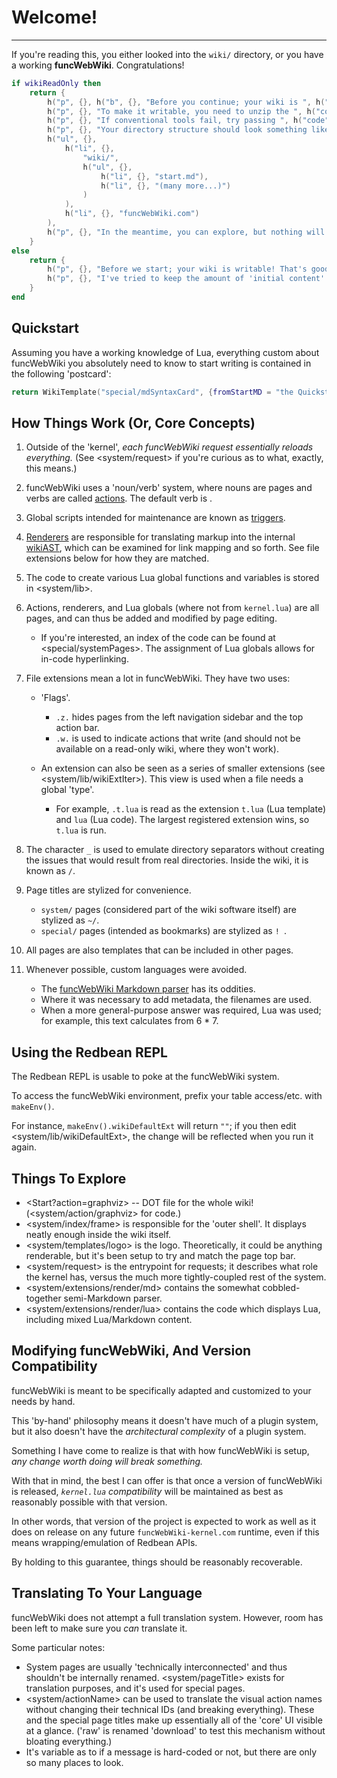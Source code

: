 # Welcome!

***

If you're reading this, you either looked into the `wiki/` directory, or you have a working **funcWebWiki**. Congratulations!

```t.lua
if wikiReadOnly then
	return {
		h("p", {}, h("b", {}, "Before you continue; your wiki is ", h("i", {}, "read-only!"))),
		h("p", {}, "To make it writable, you need to unzip the ", h("code", {}, "wiki"), " directory from the ", h("code", {}, "funcWebWiki.com"), " file."),
		h("p", {}, "If conventional tools fail, try passing ", h("code", {}, "-- --unpack"), " when launching."),
		h("p", {}, "Your directory structure should look something like this once you're done:"),
		h("ul", {},
			h("li", {},
				"wiki/",
				h("ul", {},
					h("li", {}, "start.md"),
					h("li", {}, "(many more...)")
				)
			),
			h("li", {}, "funcWebWiki.com")
		),
		h("p", {}, "In the meantime, you can explore, but nothing will be editable.")
	}
else
	return {
		h("p", {}, "Before we start; your wiki is writable! That's good. (This message would have changed if it wasn't.)"),
		h("p", {}, "I've tried to keep the amount of 'initial content' pages relatively lean in order to avoid complicating things; you should be able to start writing right away.")
	}
end
```

## Quickstart

Assuming you have a working knowledge of Lua, everything custom about funcWebWiki you absolutely need to know to start writing is contained in the following 'postcard':

```t.lua
return WikiTemplate("special/mdSyntaxCard", {fromStartMD = "the Quickstart"}, false)
```

## How Things Work (Or, Core Concepts)

1. Outside of the 'kernel', _each funcWebWiki request essentially reloads everything._ (See <system/request> if you're curious as to what, exactly, this means.)
2. funcWebWiki uses a 'noun/verb' system, where nouns are pages and verbs are called [actions](system/action). The default verb is <?lua h("code", {}, wikiDefaultAction) ?>.
3. Global scripts intended for maintenance are known as [triggers](system/trigger).
4. [Renderers](system/extensions/render) are responsible for translating markup into the internal [wikiAST](system/lib/wikiAST), which can be examined for link mapping and so forth. See file extensions below for how they are matched.
5. The code to create various Lua global functions and variables is stored in <system/lib>.
6. Actions, renderers, and Lua globals (where not from `kernel.lua`) are all pages, and can thus be added and modified by page editing.

    * If you're interested, an index of the code can be found at <special/systemPages>. The assignment of Lua globals allows for in-code hyperlinking.

7. File extensions mean a lot in funcWebWiki. They have two uses:

   * 'Flags'.

      * `.z.` hides pages from the left navigation sidebar and the top action bar.
      * `.w.` is used to indicate actions that write (and should not be available on a read-only wiki, where they won't work).

   * An extension can also be seen as a series of smaller extensions (see <system/lib/wikiExtIter>). This view is used when a file needs a global 'type'.

      * For example, `.t.lua` is read as the extension `t.lua` (Lua template) and `lua` (Lua code). The largest registered extension wins, so `t.lua` is run.

8. The character `_` is used to emulate directory separators without creating the issues that would result from real directories. Inside the wiki, it is known as `/`.
9. Page titles are stylized for convenience.

   * `system/` pages (considered part of the wiki software itself) are stylized as `~/`.
   * `special/` pages (intended as bookmarks) are stylized as `! `.

10. All pages are also templates that can be included in other pages.
11. Whenever possible, custom languages were avoided.

    * The [funcWebWiki Markdown parser](system/extensions/render/md) has its oddities.
    * Where it was necessary to add metadata, the filenames are used.
    * When a more general-purpose answer was required, Lua was used; for example, this text calculates <?lua 6 * 7?> from 6 * 7.

## Using the Redbean REPL

The Redbean REPL is usable to poke at the funcWebWiki system.

To access the funcWebWiki environment, prefix your table access/etc. with `makeEnv()`.

For instance, `makeEnv().wikiDefaultExt` will return <code >"<?lua tostring(wikiDefaultExt)?>"</code >; if you then edit <system/lib/wikiDefaultExt>, the change will be reflected when you run it again.

## Things To Explore

* <Start?action=graphviz> -- DOT file for the whole wiki! (<system/action/graphviz> for code.)
* <system/index/frame> is responsible for the 'outer shell'. It displays neatly enough inside the wiki itself.
* <system/templates/logo> is the logo.
  Theoretically, it could be anything renderable, but it's been setup to try and match the page top bar.
* <system/request> is the entrypoint for requests; it describes what role the kernel has, versus the much more tightly-coupled rest of the system.
* <system/extensions/render/md> contains the somewhat cobbled-together semi-Markdown parser.
* <system/extensions/render/lua> contains the code which displays Lua, including mixed Lua/Markdown content.

## Modifying funcWebWiki, And Version Compatibility

funcWebWiki is meant to be specifically adapted and customized to your needs by hand.

This 'by-hand' philosophy means it doesn't have much of a plugin system, but it also doesn't have the _architectural complexity_ of a plugin system.

Something I have come to realize is that with how funcWebWiki is setup, _any change worth doing will break something._

With that in mind, the best I can offer is that once a version of funcWebWiki is released, _`kernel.lua` compatibility_ will be maintained as best as reasonably possible with that version.

In other words, that version of the project is expected to work as well as it does on release on any future `funcWebWiki-kernel.com` runtime, even if this means wrapping/emulation of Redbean APIs.

By holding to this guarantee, things should be reasonably recoverable.

## Translating To Your Language

funcWebWiki does not attempt a full translation system. However, room has been left to make sure you _can_ translate it.

Some particular notes:

* System pages are usually 'technically interconnected' and thus shouldn't be internally renamed.
  <system/pageTitle> exists for translation purposes, and it's used for special pages.
* <system/actionName> can be used to translate the visual action names without changing their technical IDs (and breaking everything).
  These and the special page titles make up essentially all of the 'core' UI visible at a glance.
  ('raw' is renamed 'download' to test this mechanism without bloating everything.)
* It's variable as to if a message is hard-coded or not, but there are only so many places to look.

